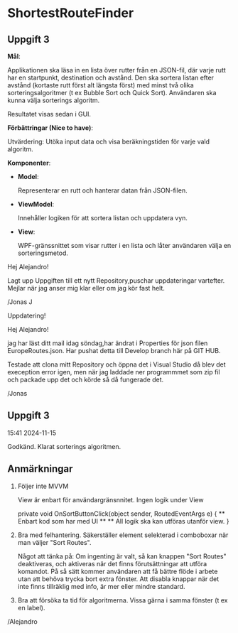 # ShortestRouteFinder

## Uppgift 3

**Mål**: 

Applikationen ska läsa in en lista över rutter från en JSON-fil, där varje rutt har en startpunkt, destination och avstånd. 
Den ska sortera listan efter avstånd (kortaste rutt först alt längsta först) med minst två olika sorteringsalgoritmer (t ex Bubble Sort och Quick Sort). 
Användaren ska kunna välja sorterings algoritm.

Resultatet visas sedan i GUI.

**Förbättringar (Nice to have)**:

Utvärdering: Utöka input data och visa beräkningstiden för varje vald algoritm.


**Komponenter**:

- **Model**: 

  Representerar en rutt och hanterar datan från JSON-filen.
  
- **ViewModel**: 

  Innehåller logiken för att sortera listan och uppdatera vyn.
  
- **View**: 

  WPF-gränssnittet som visar rutter i en lista och låter användaren välja en sorteringsmetod.


Hej Alejandro!
  
  Lagt upp Uppgiften till ett nytt Repository,puschar uppdateringar vartefter. Mejlar när jag anser mig klar eller om jag kör fast helt.

  /Jonas J

  Uppdatering!

  Hej Alejandro! 
  
  jag har läst ditt mail idag söndag,har ändrat i Properties för json filen EuropeRoutes.json. Har pushat detta till Develop branch här på GIT HUB.

  Testade att clona mitt Repository och öppna det i Visual Studio då blev det exeception error igen, men när jag laddade ner programmmet som zip fil och packade upp det och körde så då fungerade det.

  /Jonas
  
## Uppgift 3

15:41 2024-11-15

Godkänd. Klarat sorterings algoritmen.

## Anmärkningar

1. Följer inte MVVM

	View är enbart för användargränsnnitet. Ingen logik under View

	private void OnSortButtonClick(object sender, RoutedEventArgs e)
	{
		** Enbart kod som har med UI **
		** All logik ska kan utföras utanför view.
	}


3. Bra med felhantering. Säkerställer element selekterad i comboboxar när man väljer "Sort Routes".
	
	Något att tänka på: Om ingenting är valt, så kan knappen "Sort Routes" deaktiveras, 
	och aktiveras när det finns förutsättningar att utföra komandot. 
  På så sätt kommer användaren att få bättre flöde i arbete utan att behöva trycka bort extra fönster.
  Att disabla knappar när det inte finns tillräklig med info, är mer eller mindre standard. 
	
4. Bra att försöka ta tid för algoritmerna. Vissa gärna i samma fönster (t ex en label). 
   
/Alejandro
